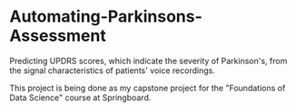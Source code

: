 # Automating-Parkinsons-Assessment
Predicting UPDRS scores, which indicate the severity of Parkinson's, from the signal characteristics of patients' voice recordings.

This project is being done as my capstone project for the "Foundations of Data Science" course at Springboard.
